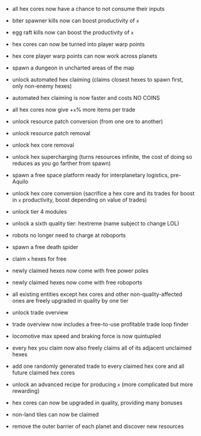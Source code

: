 - all hex cores now have a chance to not consume their inputs

- biter spawner kills now can boost productivity of `x`

- egg raft kills now can boost the productivity of `x`

- hex cores can now be turned into player warp points

- hex core player warp points can now work across planets

- spawn a dungeon in uncharted areas of the map

- unlock automated hex claiming (claims closest hexes to spawn first, only non-enemy hexes)

- automated hex claiming is now faster and costs NO COINS

- all hex cores now give +`x`% more items per trade

- unlock resource patch conversion (from one ore to another)

- unlock resource patch removal

- unlock hex core removal

- unlock hex supercharging (turns resources infinite, the cost of doing so reduces as you go farther from spawn)

- spawn a free space platform ready for interplanetary logistics, pre-Aquilo

- unlock hex core conversion (sacrifice a hex core and its trades for boost in `x` productivity, boost depending on value of trades)

- unlock tier 4 modules

- unlock a sixth quality tier: hextreme (name subject to change LOL)

- robots no longer need to charge at roboports

- spawn a free death spider

- claim `x` hexes for free

- newly claimed hexes now come with free power poles

- newly claimed hexes now come with free roboports

- all existing entities except hex cores and other non-quality-affected ones are freely upgraded in quality by one tier

- unlock trade overview

- trade overview now includes a free-to-use profitable trade loop finder

- locomotive max speed and braking force is now quintupled

- every hex you claim now also freely claims all of its adjacent unclaimed hexes

- add one randomly generated trade to every claimed hex core and all future claimed hex cores

- unlock an advanced recipe for producing `x` (more complicated but more rewarding)

- hex cores can now be upgraded in quality, providing many bonuses

- non-land tiles can now be claimed




- remove the outer barrier of each planet and discover new resources